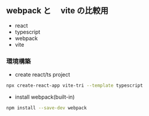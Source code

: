 ## webpack と　 vite の比較用
- react
- typescript
- webpack
- vite

### 環境構築
- create react/ts project
```sh
npx create-react-app vite-tri --template typescript
```

- install webpack(built-in)
```sh
npm install --save-dev webpack
```
